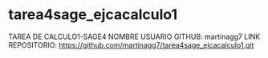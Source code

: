 # tarea4sage_ejcacalculo1
TAREA DE CALCULO1-SAGE4
NOMBRE USUARIO GITHUB:
martinagg7
LINK REPOSITORIO:
https://github.com/martinagg7/tarea4sage_ejcacalculo1.git